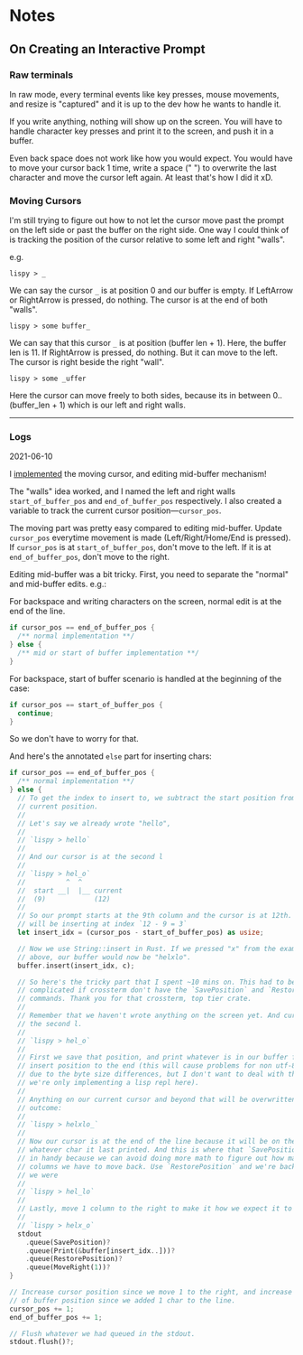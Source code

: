 # Notes

## On Creating an Interactive Prompt

### Raw terminals

In raw mode, every terminal events like key presses, mouse movements, and resize
is "captured" and it is up to the dev how he wants to handle it.

If you write anything, nothing will show up on the screen. You will have to
handle character key presses and print it to the screen, and push it in a
buffer.

Even back space does not work like how you would expect. You would have to move
your cursor back 1 time, write a space (" ") to overwrite the last character and
move the cursor left again. At least that's how I did it xD.

### Moving Cursors

I'm still trying to figure out how to not let the cursor move past the prompt on
the left side or past the buffer on the right side. One way I could think of is
tracking the position of the cursor relative to some left and right "walls".

e.g.

```shell
lispy > _
```

We can say the cursor `_` is at position 0 and our buffer is empty. If
LeftArrow or RightArrow is pressed, do nothing. The cursor is at the end of both
"walls".

```shell
lispy > some buffer_
```

We can say that this cursor `_` is at position (buffer len + 1). Here, the
buffer len is 11. If RightArrow is pressed, do nothing. But it can move to the
left. The cursor is right beside the right "wall".

```shell
lispy > some _uffer
```

Here the cursor can move freely to both sides, because its in between
0..(buffer_len + 1) which is our left and right walls.

---

### Logs

2021-06-10

I [implemented] the moving cursor, and editing mid-buffer mechanism!

The "walls" idea worked, and I named the left and right walls
`start_of_buffer_pos` and `end_of_buffer_pos` respectively. I also created a
variable to track the current cursor position—`cursor_pos`.

The moving part was pretty easy compared to editing mid-buffer. Update
`cursor_pos` everytime movement is made (Left/Right/Home/End is pressed). If
`cursor_pos` is at `start_of_buffer_pos`, don't move to the left. If it is at
`end_of_buffer_pos`, don't move to the right.

Editing mid-buffer was a bit tricky. First, you need to separate the "normal"
and mid-buffer edits. e.g.:

For backspace and writing characters on the screen, normal edit is at the end of
the line.

```rust
if cursor_pos == end_of_buffer_pos {
  /** normal implementation **/
} else {
  /** mid or start of buffer implementation **/
}
```

For backspace, start of buffer scenario is handled at the beginning of the case:

```rust
if cursor_pos == start_of_buffer_pos {
  continue;
}
```

So we don't have to worry for that.

And here's the annotated `else` part for inserting chars:

```rust
if cursor_pos == end_of_buffer_pos {
  /** normal implementation **/
} else {
  // To get the index to insert to, we subtract the start position from the
  // current position.
  //
  // Let's say we already wrote "hello",
  //
  // `lispy > hello`
  //
  // And our cursor is at the second l
  //
  // `lispy > hel_o`
  //          ^  ^
  //  start __|  |__ current
  //  (9)            (12)
  //
  // So our prompt starts at the 9th column and the cursor is at 12th. We
  // will be inserting at index `12 - 9 = 3`
  let insert_idx = (cursor_pos - start_of_buffer_pos) as usize;

  // Now we use String::insert in Rust. If we pressed "x" from the example
  // above, our buffer would now be "helxlo".
  buffer.insert(insert_idx, c);

  // So here's the tricky part that I spent ~10 mins on. This had to be way more
  // complicated if crossterm don't have the `SavePosition` and `RestorePosition`
  // commands. Thank you for that crossterm, top tier crate.
  //
  // Remember that we haven't wrote anything on the screen yet. And cursor's on
  // the second l.
  //
  // `lispy > hel_o`
  //
  // First we save that position, and print whatever is in our buffer from the
  // insert position to the end (this will cause problems for non utf-8 chars
  // due to the byte size differences, but I don't want to deal with that because
  // we're only implementing a lisp repl here).
  //
  // Anything on our current cursor and beyond that will be overwritten. So the
  // outcome:
  //
  // `lispy > helxlo_`
  //
  // Now our cursor is at the end of the line because it will be on the right of
  // whatever char it last printed. And this is where that `SavePosition` comes
  // in handy because we can avoid doing more math to figure out how many
  // columns we have to move back. Use `RestorePosition` and we're back to where
  // we were
  //
  // `lispy > hel_lo`
  //
  // Lastly, move 1 column to the right to make it how we expect it to behave.
  //
  // `lispy > helx_o`
  stdout
    .queue(SavePosition)?
    .queue(Print(&buffer[insert_idx..]))?
    .queue(RestorePosition)?
    .queue(MoveRight(1))?
}

// Increase cursor position since we move 1 to the right, and increase the end
// of buffer position since we added 1 char to the line.
cursor_pos += 1;
end_of_buffer_pos += 1;

// Flush whatever we had queued in the stdout.
stdout.flush()?;
```

[implemented]: https://github.com/Dolpheyn/rust-practice/commit/f2facd478007d8880bb4a44a67de563232570c99
